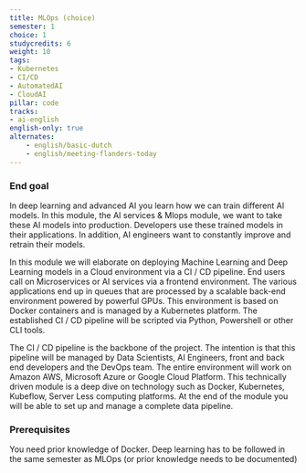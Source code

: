 ```yaml
---
title: MLOps (choice)
semester: 1
choice: 1
studycredits: 6
weight: 10
tags:
- Kubernetes
- CI/CD
- AutomatedAI
- CloudAI
pillar: code
tracks:
- ai-english
english-only: true
alternates:
    - english/basic-dutch
    - english/meeting-flanders-today
---
```


### End goal

In deep learning and advanced AI you learn how we can train different AI models. In this module, the AI services & Mlops module, we want to take these AI models into production. Developers use these trained models in their applications. In addition, AI engineers want to constantly improve and retrain their models.

In this module we will elaborate on deploying Machine Learning and Deep Learning models in a Cloud environment via a CI / CD pipeline. End users call on Microservices or AI services via a frontend environment. The various applications end up in queues that are processed by a scalable back-end environment powered by powerful GPUs. This environment is based on Docker containers and is managed by a Kubernetes platform. The established CI / CD pipeline will be scripted via Python, Powershell or other CLI tools.

The CI / CD pipeline is the backbone of the project. The intention is that this pipeline will be managed by Data Scientists, AI Engineers, front and back end developers and the DevOps team. The entire environment will work on Amazon AWS, Microsoft Azure or Google Cloud Platform. This technically driven module is a deep dive on technology such as Docker, Kubernetes, Kubeflow, Server Less computing platforms. At the end of the module you will be able to set up and manage a complete data pipeline.

### Prerequisites

You need prior knowledge of Docker. Deep learning has to be followed in the same semester as MLOps (or prior knowledge needs to be documented)